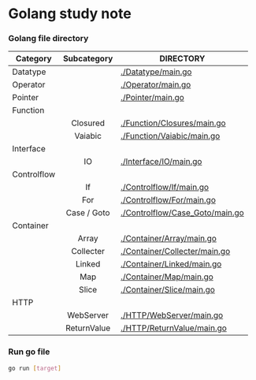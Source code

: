 # Golang study note

### Golang file directory

| Category    | Subcategory | DIRECTORY                                                          |
| ----------- | :---------: | ------------------------------------------------------------------ |
| Datatype    |             | [./Datatype/main.go](./Datatype/main.go)                           |
| Operator    |             | [./Operator/main.go](./Operator/main.go)                           |
| Pointer     |             | [./Pointer/main.go](./Pointer/main.go)                             |
| Function    |             |                                                                    |
|             |  Closured   | [./Function/Closures/main.go](./Function/Closures/main.go)         |
|             |   Vaiabic   | [./Function/Vaiabic/main.go](./Function/Vaiabic/main.go)           |
| Interface   |             |                                                                    |
|             |     IO      | [./Interface/IO/main.go](./Interface/IO/main.go)                   |
| Controlflow |             |                                                                    |
|             |     If      | [./Controlflow/If/main.go](./Controlflow/If/main.go)               |
|             |     For     | [./Controlflow/For/main.go](./Controlflow/For/main.go)             |
|             | Case / Goto | [./Controlflow/Case_Goto/main.go](./Controlflow/Case_Goto/main.go) |
| Container   |             |                                                                    |
|             |    Array    | [./Container/Array/main.go](./Container/Array/main.go)             |
|             |  Collecter  | [./Container/Collecter/main.go](./Container/Collecter/main.go)     |
|             |   Linked    | [./Container/Linked/main.go](./Container/Linked/main.go)           |
|             |     Map     | [./Container/Map/main.go](./Container/Map/main.go)                 |
|             |    Slice    | [./Container/Slice/main.go](./Container/Slice/main.go)             |
| HTTP        |             |                                                                    |
|             |  WebServer  | [./HTTP/WebServer/main.go](./HTTP/WebServer/main.go)               |
|             | ReturnValue | [./HTTP/ReturnValue/main.go](./HTTP/ReturnValue/main.go)           |

### Run go file
```bash
go run [target]
```